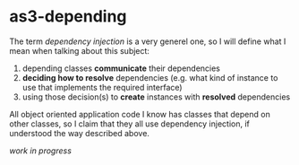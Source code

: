 as3-depending
=============

The term *dependency injection* is a very generel one, so I will define what I mean when talking about this subject:

1. depending classes **communicate** their dependencies
2. **deciding how to resolve** dependencies (e.g. what kind of instance to use that implements the required interface)
3. using those decision(s) to **create** instances with **resolved** dependencies


All object oriented application code I know has classes that depend on other classes, so I claim that they all use dependency injection, if understood the way described above.


*work in progress*
